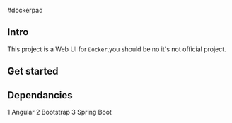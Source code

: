 #dockerpad
## Intro
  This project is a Web UI for `Docker`,you should be no it's not official project.
## Get started
## Dependancies
1 Angular
2 Bootstrap
3 Spring Boot
